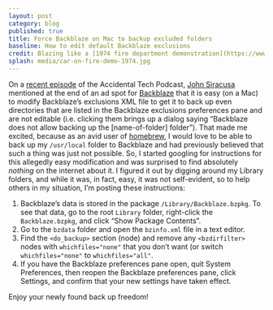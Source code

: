 ```yaml
---
layout: post
category: blog
published: true
title: Force Backblaze on Mac to backup excluded folders
baseline: How to edit default Backblaze exclusions
credit: Blazing like a [1974 fire department demonstration](https://www.flickr.com/photos/usnationalarchives/4271777745)
splash: media/car-on-fire-demo-1974.jpg
---
```


On a [recent episode][atp-episode] of the Accidental Tech Podcast, [John Siracusa][] mentioned at the end of an ad spot for [Backblaze][] that it is easy (on a Mac) to modify Backblaze’s exclusions XML file to get it to back up even directories that are listed in the Backblaze exclusions preferences pane and are not editable (i.e. clicking them brings up a dialog saying “Backblaze does not allow backing up the [name-of-folder] folder”). That made me excited, because as an avid user of [homebrew][], I would love to be able to back up my `/usr/local` folder to Backblaze and had previously believed that such a thing was just not possible. So, I started googling for instructions for this allegedly easy modification and was surprised to find absolutely *nothing* on the internet about it. I figured it out by digging around my Library folders, and while it was, in fact, easy, it was not self-evident, so to help others in my situation, I’m posting these instructions:

1. Backblaze’s data is stored in the package `/Library/Backblaze.bzpkg`. To see that data, go to the root `Library` folder, right-click the `Backblaze.bzpkg`, and click “Show Package Contents”.
2. Go to the `bzdata` folder and open the `bzinfo.xml` file in a text editor.
3. Find the `<do_backup>` section (node) and remove any `<bzdirfilter>` nodes with `whichfiles="none"` that you don’t want (or switch `whichfiles="none"` to `whichfiles="all"`.
4. If you have the Backblaze preferences pane open, quit System Preferences, then reopen the Backblaze preferences pane, click Settings, and confirm that your new settings have taken effect.

Enjoy your newly found back up freedom!

[atp-episode]: http://atp.fm/episodes/97
[John Siracusa]: http://hypercritical.co/about/
[Backblaze]: https://www.backblaze.com/atp
[homebrew]: http://brew.sh/
